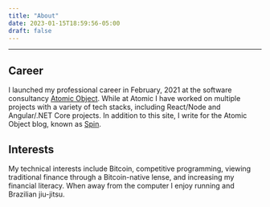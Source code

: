 ```yaml
---
title: "About"
date: 2023-01-15T18:59:56-05:00
draft: false
---
```

---
## Career
I launched my professional career in February, 2021 at the software consultancy [Atomic Object](https://www.atomicobject.com/team/zachary-johnson). While at Atomic I have worked on multiple projects with a variety of tech stacks, including React/Node and Angular/.NET Core projects. In addition to this site, I write for the Atomic Object blog, known as [Spin](https://spin.atomicobject.com/author/zach-johnson/).
## Interests
My technical interests include Bitcoin, competitive programming, viewing traditional finance through a Bitcoin-native lense, and increasing my financial literacy. When away from the computer I enjoy running and Brazilian jiu-jitsu.